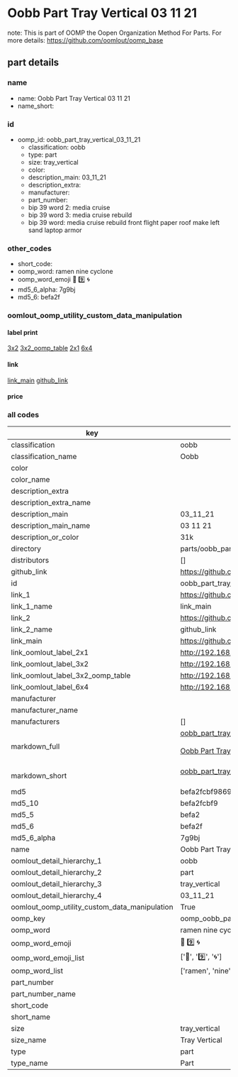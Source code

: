 # Oobb Part Tray Vertical 03 11 21  

note: This is part of OOMP the Oopen Organization Method For Parts. For more details: https://github.com/oomlout/oomp_base

##  part details





### name
* name: Oobb Part Tray Vertical 03 11 21
* name_short: 
### id
* oomp_id: oobb_part_tray_vertical_03_11_21
  * classification: oobb
  * type: part
  * size: tray_vertical
  * color: 
  * description_main: 03_11_21
  * description_extra: 
  * manufacturer: 
  * part_number: 
  * bip 39 word 2: media cruise
  * bip 39 word 3: media cruise rebuild
  * bip 39 word: media cruise rebuild front flight paper roof make left sand laptop armor

### other_codes
* short_code: 
* oomp_word: ramen nine cyclone
* oomp_word_emoji :ramen: :nine: :cyclone:
* md5_6_alpha: 7g9bj
* md5_6: befa2f






### oomlout_oomp_utility_custom_data_manipulation
#### label print
[3x2](http://192.168.1.245:1112/?label=oomp%207g9bj)
[3x2_oomp_table](http://192.168.1.107:1112/?label=oomp%207g9bj)
[2x1](http://192.168.1.242:1112/?label=oomp%207g9bj)
[6x4](http://192.168.1.55:1112/?label=oomp%207g9bj)    

#### link

[link_main](https://github.com/oomlout/oomlout_oomp_current_version_messy/tree/main/parts/oobb_part_tray_vertical_03_11_21) [github_link](https://github.com/oomlout/oomlout_oomp_part_src/tree/main/parts/oobb_part_tray_vertical_03_11_21)                             

#### price







### all codes 
| key | value |  
| --- | --- |  
| classification | oobb |  
| classification_name | Oobb |  
| color |  |  
| color_name |  |  
| description_extra |  |  
| description_extra_name |  |  
| description_main | 03_11_21 |  
| description_main_name | 03 11 21 |  
| description_or_color | 31k |  
| directory | parts/oobb_part_tray_vertical_03_11_21 |  
| distributors | [] |  
| github_link | https://github.com/oomlout/oomlout_oomp_part_src/tree/main/parts/oobb_part_tray_vertical_03_11_21 |  
| id | oobb_part_tray_vertical_03_11_21 |  
| link_1 | https://github.com/oomlout/oomlout_oomp_current_version_messy/tree/main/parts/oobb_part_tray_vertical_03_11_21 |  
| link_1_name | link_main |  
| link_2 | https://github.com/oomlout/oomlout_oomp_part_src/tree/main/parts/oobb_part_tray_vertical_03_11_21 |  
| link_2_name | github_link |  
| link_main | https://github.com/oomlout/oomlout_oomp_current_version_messy/tree/main/parts/oobb_part_tray_vertical_03_11_21 |  
| link_oomlout_label_2x1 | http://192.168.1.242:1112/?label=oomp%207g9bj |  
| link_oomlout_label_3x2 | http://192.168.1.245:1112/?label=oomp%207g9bj |  
| link_oomlout_label_3x2_oomp_table | http://192.168.1.107:1112/?label=oomp%207g9bj |  
| link_oomlout_label_6x4 | http://192.168.1.55:1112/?label=oomp%207g9bj |  
| manufacturer |  |  
| manufacturer_name |  |  
| manufacturers | [] |  
| markdown_full | [oobb_part_tray_vertical_03_11_21](https://github.com/oomlout/oomlout_oomp_current_version_messy/tree/main/parts/oobb_part_tray_vertical_03_11_21)<br>[](https://github.com/oomlout/oomlout_oomp_current_version_messy/tree/main/parts/oobb_part_tray_vertical_03_11_21)<br>[Oobb Part Tray Vertical 03 11 21](https://github.com/oomlout/oomlout_oomp_current_version_messy/tree/main/parts/oobb_part_tray_vertical_03_11_21)<br><br> |  
| markdown_short | [oobb_part_tray_vertical_03_11_21](https://github.com/oomlout/oomlout_oomp_current_version_messy/tree/main/parts/oobb_part_tray_vertical_03_11_21)<br><br> |  
| md5 | befa2fcbf98697767fac75d5668d2c53 |  
| md5_10 | befa2fcbf9 |  
| md5_5 | befa2 |  
| md5_6 | befa2f |  
| md5_6_alpha | 7g9bj |  
| name | Oobb Part Tray Vertical 03 11 21 |  
| oomlout_detail_hierarchy_1 | oobb |  
| oomlout_detail_hierarchy_2 | part |  
| oomlout_detail_hierarchy_3 | tray_vertical |  
| oomlout_detail_hierarchy_4 | 03_11_21 |  
| oomlout_oomp_utility_custom_data_manipulation | True |  
| oomp_key | oomp_oobb_part_tray_vertical_03_11_21 |  
| oomp_word | ramen nine cyclone |  
| oomp_word_emoji | :ramen: :nine: :cyclone: |  
| oomp_word_emoji_list | [':ramen:', ':nine:', ':cyclone:'] |  
| oomp_word_list | ['ramen', 'nine', 'cyclone'] |  
| part_number |  |  
| part_number_name |  |  
| short_code |  |  
| short_name |  |  
| size | tray_vertical |  
| size_name | Tray Vertical |  
| type | part |  
| type_name | Part |  
